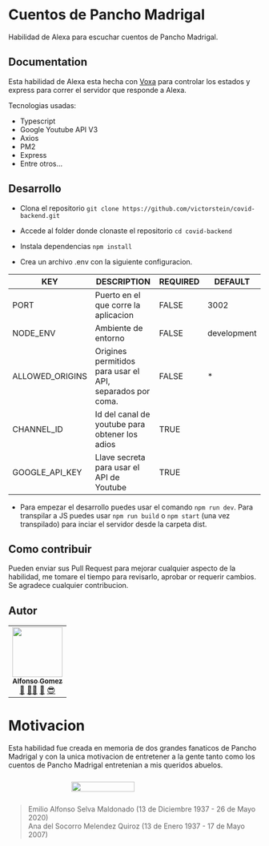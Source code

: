 # Cuentos de Pancho Madrigal

Habilidad de Alexa para escuchar cuentos de Pancho Madrigal.

## Documentation

Esta habilidad de Alexa esta hecha con [Voxa]('https://github.com/VoxaAI/voxa') para controlar los estados y express para correr el servidor que responde a Alexa.

Tecnologias usadas:
- Typescript
- Google Youtube API V3
- Axios
- PM2
- Express
- Entre otros...

## Desarrollo

* Clona el repositorio
	```git clone https://github.com/victorstein/covid-backend.git```

* Accede al folder donde clonaste el repositorio
	```cd covid-backend```

* Instala dependencias
	```npm install```

* Crea un archivo .env con la siguiente configuracion.

| KEY | DESCRIPTION | REQUIRED | DEFAULT
| ------ | ------ | ------ | --------- |
PORT| Puerto en el que corre la aplicacion | FALSE | 3002
NODE_ENV| Ambiente de entorno | FALSE | development
ALLOWED_ORIGINS | Origines permitidos para usar el API, separados por coma. | FALSE | *
CHANNEL_ID | Id del canal de youtube para obtener los adios | TRUE | 
GOOGLE_API_KEY | Llave secreta para usar el API de Youtube | TRUE |

* Para empezar el desarrollo puedes usar el comando ```npm run dev```. Para transpilar a JS puedes usar ```npm run build``` o ```npm start``` (una vez transpilado) para inciar el servidor desde la carpeta dist.

## Como contribuir

Pueden enviar sus Pull Request para mejorar cualquier aspecto de la habilidad, me tomare el tiempo para revisarlo, aprobar or requerir cambios. Se agradece cualquier contribucion.

## Autor

<!-- prettier-ignore -->
<table><tr><td align="center"><a href="http://victorstein.github.io"><img src="https://avatars3.githubusercontent.com/u/11080740?v=3" width="100px;" /><br /><sub><b>Alfonso Gomez</b></sub></a><br /><a href="#question" title="Answering Questions">💬</a> <a href="#" title="Documentation">📖</a><a href="#tool" title="Tools">🔧</a> <a href="#review" title="Reviewed Pull Requests">👀</a> <a href="#maintenance" title="Maintenance">😎</a></td></table>

# Motivacion

Esta habilidad fue creada en memoria de dos grandes fanaticos de Pancho Madrigal y con la unica motivacion de entretener a la gente tanto como los cuentos de Pancho Madrigal entretenian a mis queridos abuelos.

<div style="width: 100%; display: flex; justify-content: center; margin: 5% 0px;">
  <img style="width: 50%; height: auto;" src="https://lh3.googleusercontent.com/pw/ACtC-3d40TgKZbNKJDf7I0Tu4GPshJO1SNEgIqs_ZEVshGmUjLBwYRQmwhG4g_3YdeG_8N47fd2SwNM6NMlA6AKvWY_pX4RA34vZBDc6HEw6D05koN7I8RxK7Oap_Ai_XosTY-xz99RxpyNtCROTnQWg-Ov9=w1280-h960-no?authuser=0" />
</div>

> Emilio Alfonso Selva Maldonado (13 de Diciembre 1937 - 26 de Mayo 2020)<br>
> Ana del Socorro Melendez Quiroz (13 de Enero 1937 - 17 de Mayo 2007)